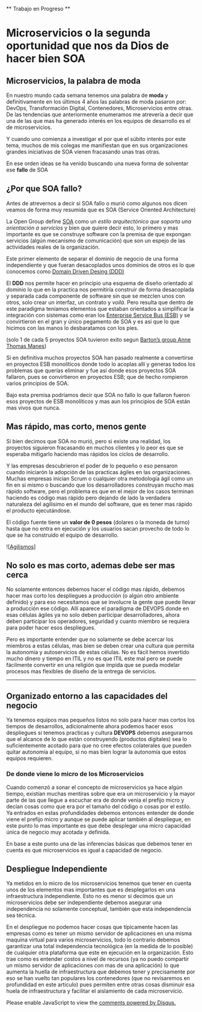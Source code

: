 

** Trabajo en Progreso **

# Microservicios o la segunda oportunidad que nos da Dios de hacer bien SOA



## Microservicios, la palabra de moda

En nuestro mundo cada semana tenemos una palabra de **moda** y definitivamente en los últimos 4 años las palabras de moda pasaron por: DevOps, Transformación Digital, Contenedores, Microservicios entre otras. De las tendencias que anteriormente enumeramos me atrevería a decir que una de las que mas ha generado interés en los equipos de desarrollo es el de microservicios.

Y cuando uno comienza a investigar el por que el  súbito interés por este tema, muchos de mis colegas me manifiestan  que en sus organizaciones grandes iniciativas de SOA vienen fracasando unas tras otras.

En ese orden ideas se ha venido buscando una nueva forma de solventar ese **fallo** de SOA


## ¿Por que SOA fallo?

Antes de atrevernos a decir si SOA fallo o murió como algunos nos dicen veamos de forma muy resumida que es SOA (Service Oriented Architecture)

La Open Group define [SOA](https://www.opengroup.org/soa/source-book/soa/p1.htm) como un *estilo arquitectónico que soporta una orientación a servicios* y bien que quiere decir esto, lo primero y mas importante es que se construye software con la premisa de que expongan servicios (algún mecanismo de comunicación) que son un espejo de las actividades reales de la organización.

Este primer elemento de separar el dominio de negocio de una forma independiente y que fueran desacoplados unos dominios de otros es lo que conocemos como [Domain Driven Desing (DDD)](http://dddcommunity.org/)

El **DDD** nos permite hacer en principio una esquema de diseño orientado al dominio lo que en la practica nos permitiría  construir de forma desacoplada y separada cada componente de software sin que se mezclen unos con otros, solo crear un interfaz, un contrato  y _voilà_. Pero resulta que dentro de este paradigma teníamos elementos que estaban orientados a simplificar la integración con sistemas  como eran los [Enterprise Service Bus (ESB)](https://en.wikipedia.org/wiki/Enterprise_service_bus) y se convirtieron en el gran y único pegamento  de SOA y es asi que lo que hicimos con las manos lo desbaratamos con los pies. 

(solo 1 de cada 5 proyectos SOA tuvieron exito segun [Barton’s group Anne Thomas Manes](https://www.infoq.com/news/2008/07/Only1/))

Si en definitiva muchos proyectos SOA han pasado realmente a convertirse en proyectos ESB monolíticos donde todo lo acoplas allí y generas todos los problemas que querías eliminar y  fue así donde esos proyectos SOA fallaron, pues se convirtieron en proyectos ESB; que de hecho rompieron varios principios de SOA.

Bajo esta premisa podríamos decir que SOA no fallo lo que fallaron fueron esos proyectos de ESB monolíticos y mas aun los principios de SOA están mas vivos que nunca.  

## Mas rápido, mas corto, menos gente

Si bien decimos que SOA no murió, pero si existe una realidad, los proyectos siguieron fracasando en muchos clientes y lo peor es que se esperaba mitigarlo haciendo mas rápidos los ciclos de desarrollo.

Y las empresas descubrieron el poder de lo pequeño o eso pensaron cuando iniciarón la adopción de las practicas ágiles en las organizaciones. Muchas empresas inician Scrum o cualquier otra metodología ágil como un fin en si mismo o buscando que los desarrolladores construyan mucho mas rápido software, pero el problema es que en el mejor de los casos terminan haciendo es código mas rápido pero dejando de lado la verdadera naturaleza del agilisimo en el mundo del software, que es tener mas rápido el producto ejecutándose.

El código fuente tiene un **valor de 0 pesos** (dolares o la moneda de turno) hasta que no entra en ejecución y los usuarios sacan provecho de todo lo que se ha construido el equipo de desarrollo.

![[Agilismos](http://johanachuquino.com/taller-en-gestion-de-proyectos-agiles/)]

## No solo es mas corto, ademas debe ser mas cerca

No solamente entonces debemos hacer el código mas rápido, debemos hacer mas corto los despliegues a producción (o algún otro ambiente definido) y para eso necesitamos que se involucre la gente que puede llevar a producción ese código. Allí aparece el paradigma de DEVOPS donde en esas células ágiles ya no solo deben  participar desarrolladores, ahora deben participar los operadores, seguridad y cuanto miembro se requiera para poder hacer esos despliegues.

Pero es importante entender que no solamente se debe acercar los miembros a estas células, mas bien se deben crear una cultura que permita la autonomía y autoservicios de estas células. No es fácil hemos invertido mucho dinero y tiempo en ITIL y no es que ITIL este mal pero se puede fácilmente convertir en una religión que impida que se pueda modelar procesos mas flexibles de diseño de la entrega de servicios.


---

## Organizado entorno a las capacidades del negocio ##

Ya tenemos equipos mas pequeños listos no solo para hacer mas cortos los tiempos de desarrollos, adicionalmente ahora podemos hacer esos despliegues si tenemos practicas y cultura **DEVOPS** debemos asegurarnos que  el alcance de lo que están construyendo (productos digitales) sea lo suficientemente acotado para que no cree efectos colaterales que pueden quitar autonomía al equipo, si no mas bien lograr la autonomía que estos equipos requieren.

### De donde viene lo micro de los Microservicios


Cuando comenzó a sonar el concepto de microservicios ya hace algún tiempo, existían muchas mentiras sobre que era un microservicio y la mayor parte de las que llegue a escuchar era de donde venia el prefijo micro y decían cosas como que era por el tamaño del código o cosas por el estilo. Ya entrados en estas profundidades debemos entonces entender de donde viene el prefijo micro y aunque se puede aplicar también al despliegue, en este punto lo mas importante es que debe desplegar una micro capacidad  única de negocio muy acotada y definida.

En base a este punto una de las inferencias básicas que debemos tener en cuenta es que microservicios es igual a capacidad de negocio.

## Despliegue Independiente

Ya metidos en lo micro de los microservicios tenemos que tener en cuenta unos de los elementos mas importantes que es desplegarlos en una infraestructura independiente. Esto no es menor si decimos que un microservicios debe ser independiente debemos asegurar una independencia no solamente conceptual, también que esta independencia sea técnica. 

En el despliegue no podemos hacer cosas que típicamente hacen las empresas como es tener un mismo servidor de aplicaciones en una misma maquina virtual para varios microservicios, todo lo contrario debemos garantizar una total independencia tecnológica (en la medida de lo posible) de cualquier otra plataforma que este en ejecución en la organización.
Esto trae como es entender costos a nivel de recursos (ya no puedo compartir un mismo servidor de aplicaciones con mas de una aplicación) lo que aumenta la huella de infraestructura que debemos tener y precisamente por eso se han vuelto tan populares los contenedores (que no revisaremos en profundidad en este articulo) pues permiten entre otras cosas disminuir esa huela de infraestructura y facilitar el aislamiento de cada microservicio.





<div id="disqus_thread"></div>
<script>

/**
*  RECOMMENDED CONFIGURATION VARIABLES: EDIT AND UNCOMMENT THE SECTION BELOW TO INSERT DYNAMIC VALUES FROM YOUR PLATFORM OR CMS.
*  LEARN WHY DEFINING THESE VARIABLES IS IMPORTANT: https://disqus.com/admin/universalcode/#configuration-variables*/
/*
var disqus_config = function () {
this.page.url = PAGE_URL;  // Replace PAGE_URL with your page's canonical URL variable
this.page.identifier = PAGE_IDENTIFIER; // Replace PAGE_IDENTIFIER with your page's unique identifier variable
};
*/
(function() { // DON'T EDIT BELOW THIS LINE
var d = document, s = d.createElement('script');
s.src = 'https://luiger-github-io.disqus.com/embed.js';
s.setAttribute('data-timestamp', +new Date());
(d.head || d.body).appendChild(s);
})();
</script>
<noscript>Please enable JavaScript to view the <a href="https://disqus.com/?ref_noscript">comments powered by Disqus.</a></noscript>
